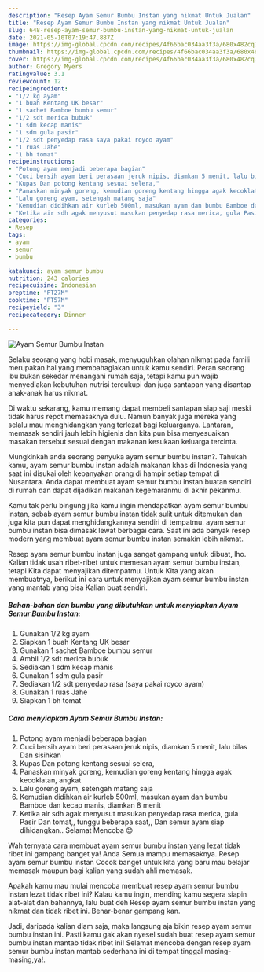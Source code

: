 ```yaml
---
description: "Resep Ayam Semur Bumbu Instan yang nikmat Untuk Jualan"
title: "Resep Ayam Semur Bumbu Instan yang nikmat Untuk Jualan"
slug: 648-resep-ayam-semur-bumbu-instan-yang-nikmat-untuk-jualan
date: 2021-05-10T07:19:47.887Z
image: https://img-global.cpcdn.com/recipes/4f66bac034aa3f3a/680x482cq70/ayam-semur-bumbu-instan-foto-resep-utama.jpg
thumbnail: https://img-global.cpcdn.com/recipes/4f66bac034aa3f3a/680x482cq70/ayam-semur-bumbu-instan-foto-resep-utama.jpg
cover: https://img-global.cpcdn.com/recipes/4f66bac034aa3f3a/680x482cq70/ayam-semur-bumbu-instan-foto-resep-utama.jpg
author: Gregory Myers
ratingvalue: 3.1
reviewcount: 12
recipeingredient:
- "1/2 kg ayam"
- "1 buah Kentang UK besar"
- "1 sachet Bamboe bumbu semur"
- "1/2 sdt merica bubuk"
- "1 sdm kecap manis"
- "1 sdm gula pasir"
- "1/2 sdt penyedap rasa saya pakai royco ayam"
- "1 ruas Jahe"
- "1 bh tomat"
recipeinstructions:
- "Potong ayam menjadi beberapa bagian"
- "Cuci bersih ayam beri perasaan jeruk nipis, diamkan 5 menit, lalu bilas Dan sisihkan"
- "Kupas Dan potong kentang sesuai selera,"
- "Panaskan minyak goreng, kemudian goreng kentang hingga agak kecoklatan, angkat"
- "Lalu goreng ayam, setengah matang saja"
- "Kemudian didihkan air kurleb 500ml, masukan ayam dan bumbu Bamboe dan kecap manis, diamkan 8 menit"
- "Ketika air sdh agak menyusut masukan penyedap rasa merica, gula Pasir Dan tomat,, tunggu beberapa saat,, Dan semur ayam siap dihidangkan.. Selamat Mencoba 😊"
categories:
- Resep
tags:
- ayam
- semur
- bumbu

katakunci: ayam semur bumbu 
nutrition: 243 calories
recipecuisine: Indonesian
preptime: "PT27M"
cooktime: "PT57M"
recipeyield: "3"
recipecategory: Dinner

---
```



![Ayam Semur Bumbu Instan](https://img-global.cpcdn.com/recipes/4f66bac034aa3f3a/680x482cq70/ayam-semur-bumbu-instan-foto-resep-utama.jpg)

Selaku seorang yang hobi masak, menyuguhkan olahan nikmat pada famili merupakan hal yang membahagiakan untuk kamu sendiri. Peran seorang ibu bukan sekedar menangani rumah saja, tetapi kamu pun wajib menyediakan kebutuhan nutrisi tercukupi dan juga santapan yang disantap anak-anak harus nikmat.

Di waktu  sekarang, kamu memang dapat membeli santapan siap saji meski tidak harus repot memasaknya dulu. Namun banyak juga mereka yang selalu mau menghidangkan yang terlezat bagi keluarganya. Lantaran, memasak sendiri jauh lebih higienis dan kita pun bisa menyesuaikan masakan tersebut sesuai dengan makanan kesukaan keluarga tercinta. 



Mungkinkah anda seorang penyuka ayam semur bumbu instan?. Tahukah kamu, ayam semur bumbu instan adalah makanan khas di Indonesia yang saat ini disukai oleh kebanyakan orang di hampir setiap tempat di Nusantara. Anda dapat membuat ayam semur bumbu instan buatan sendiri di rumah dan dapat dijadikan makanan kegemaranmu di akhir pekanmu.

Kamu tak perlu bingung jika kamu ingin mendapatkan ayam semur bumbu instan, sebab ayam semur bumbu instan tidak sulit untuk ditemukan dan juga kita pun dapat menghidangkannya sendiri di tempatmu. ayam semur bumbu instan bisa dimasak lewat berbagai cara. Saat ini ada banyak resep modern yang membuat ayam semur bumbu instan semakin lebih nikmat.

Resep ayam semur bumbu instan juga sangat gampang untuk dibuat, lho. Kalian tidak usah ribet-ribet untuk memesan ayam semur bumbu instan, tetapi Kita dapat menyajikan ditempatmu. Untuk Kita yang akan membuatnya, berikut ini cara untuk menyajikan ayam semur bumbu instan yang mantab yang bisa Kalian buat sendiri.

<!--inarticleads1-->

##### Bahan-bahan dan bumbu yang dibutuhkan untuk menyiapkan Ayam Semur Bumbu Instan:

1. Gunakan 1/2 kg ayam
1. Siapkan 1 buah Kentang UK besar
1. Gunakan 1 sachet Bamboe bumbu semur
1. Ambil 1/2 sdt merica bubuk
1. Sediakan 1 sdm kecap manis
1. Gunakan 1 sdm gula pasir
1. Sediakan 1/2 sdt penyedap rasa (saya pakai royco ayam)
1. Gunakan 1 ruas Jahe
1. Siapkan 1 bh tomat




<!--inarticleads2-->

##### Cara menyiapkan Ayam Semur Bumbu Instan:

1. Potong ayam menjadi beberapa bagian
1. Cuci bersih ayam beri perasaan jeruk nipis, diamkan 5 menit, lalu bilas Dan sisihkan
1. Kupas Dan potong kentang sesuai selera,
1. Panaskan minyak goreng, kemudian goreng kentang hingga agak kecoklatan, angkat
1. Lalu goreng ayam, setengah matang saja
1. Kemudian didihkan air kurleb 500ml, masukan ayam dan bumbu Bamboe dan kecap manis, diamkan 8 menit
1. Ketika air sdh agak menyusut masukan penyedap rasa merica, gula Pasir Dan tomat,, tunggu beberapa saat,, Dan semur ayam siap dihidangkan.. Selamat Mencoba 😊




Wah ternyata cara membuat ayam semur bumbu instan yang lezat tidak ribet ini gampang banget ya! Anda Semua mampu memasaknya. Resep ayam semur bumbu instan Cocok banget untuk kita yang baru mau belajar memasak maupun bagi kalian yang sudah ahli memasak.

Apakah kamu mau mulai mencoba membuat resep ayam semur bumbu instan lezat tidak ribet ini? Kalau kamu ingin, mending kamu segera siapin alat-alat dan bahannya, lalu buat deh Resep ayam semur bumbu instan yang nikmat dan tidak ribet ini. Benar-benar gampang kan. 

Jadi, daripada kalian diam saja, maka langsung aja bikin resep ayam semur bumbu instan ini. Pasti kamu gak akan nyesel sudah buat resep ayam semur bumbu instan mantab tidak ribet ini! Selamat mencoba dengan resep ayam semur bumbu instan mantab sederhana ini di tempat tinggal masing-masing,ya!.

